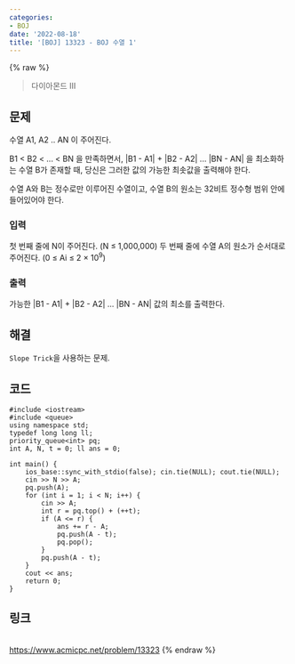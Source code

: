 ```yaml
---
categories:
- BOJ
date: '2022-08-18'
title: '[BOJ] 13323 - BOJ 수열 1'
---
```


{% raw %}
> 다이아몬드 III<br>

## 문제
수열 A1, A2  .. AN  이 주어진다.

B1  < B2  < ... < BN  을 만족하면서, |B1  - A1| + |B2  - A2| ... |BN  - AN| 을 최소화하는 수열 B가 존재할 때, 당신은 그러한 값의 가능한 최솟값을 출력해야 한다.

수열 A와 B는 정수로만 이루어진 수열이고, 수열 B의 원소는 32비트 정수형 범위 안에 들어있어야 한다.

### 입력
첫 번째 줄에 N이 주어진다. (N ≤ 1,000,000) 두 번째 줄에 수열 A의 원소가 순서대로 주어진다. (0 ≤ Ai  ≤ 2 × 10<sup>9</sup>)

### 출력
가능한 |B1  - A1| + |B2  - A2| ... |BN  - AN| 값의 최소를 출력한다.

## 해결
`Slope Trick`을 사용하는 문제.

## 코드
```
#include <iostream>
#include <queue>
using namespace std;
typedef long long ll;
priority_queue<int> pq;
int A, N, t = 0; ll ans = 0;

int main() {
	ios_base::sync_with_stdio(false); cin.tie(NULL); cout.tie(NULL);
	cin >> N >> A;
	pq.push(A);
	for (int i = 1; i < N; i++) {
		cin >> A;
		int r = pq.top() + (++t);
		if (A <= r) {
			ans += r - A;
			pq.push(A - t);
			pq.pop();
		}
		pq.push(A - t);
	}
	cout << ans;
	return 0;
}
```

## 링크
<br>https://www.acmicpc.net/problem/13323
{% endraw %}